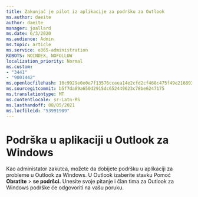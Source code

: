 ```yaml
---
title: Zakunjač je pilot iz aplikacije za podršku za Outlook
ms.author: daeite
author: daeite
manager: joallard
ms.date: 6/3/2020
ms.audience: Admin
ms.topic: article
ms.service: o365-administration
ROBOTS: NOINDEX, NOFOLLOW
localization_priority: Normal
ms.custom:
- "3441"
- "9001442"
ms.openlocfilehash: 16c9929e0e0e7f13576cceea14e2cfd2cf468c475f49e216893667ca0fa1a00e
ms.sourcegitcommit: b5f7da89a650d2915dc652449623c78be6247175
ms.translationtype: MT
ms.contentlocale: sr-Latn-RS
ms.lasthandoff: 08/05/2021
ms.locfileid: "53991909"
---
```

# <a name="in-app-support-in-outlook-for-windows"></a>Podrška u aplikaciji u Outlook za Windows

Kao administator zakutca, možete da dobijete podršku u aplikaciji za probleme u Outlook za Windows. U Outlook izaberite stavku Pomoć **Obratite**  >  **se podršci.** Unesite svoje pitanje i član tima za Outlook za Windows podrške će odgovoriti na vašu poruku.